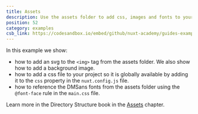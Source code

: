 ```yaml
---
title: Assets
description: Use the assets folder to add css, images and fonts to your application
position: 52
category: examples
csb_link: https://codesandbox.io/embed/github/nuxt-academy/guides-examples/tree/master/04_directory_structure/02_assets
---
```


In this example we show:

- how to add an svg to the `<img>` tag from the assets folder. We also show how to add a background image.
- how to add a css file to your project so it is globally available by adding it to the `css` property in the `nuxt.config.js` file.
- how to reference the DMSans fonts from the assets folder using the `@font-face` rule in the `main.css` file.

<base-alert type="next">

Learn more in the Directory Structure book in the [Assets](/guides/directory-structure/assets) chapter.

</base-alert>

<code-sandbox :src="csb_link"></code-sandbox>
